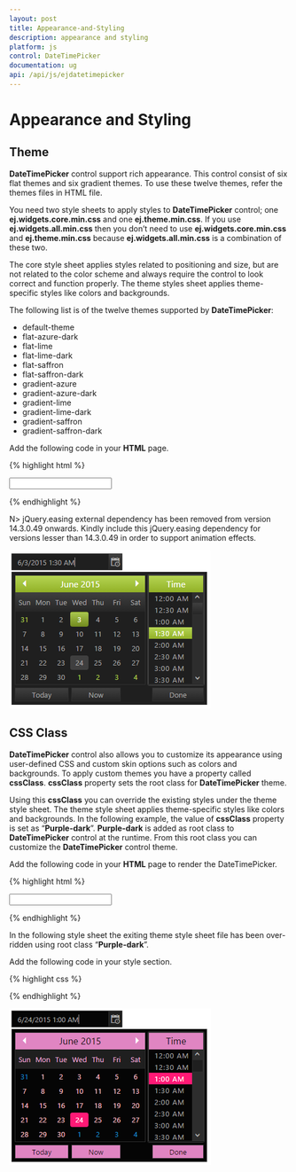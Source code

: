 ```yaml
---
layout: post
title: Appearance-and-Styling
description: appearance and styling
platform: js
control: DateTimePicker
documentation: ug 
api: /api/js/ejdatetimepicker
---
```


# Appearance and Styling

## Theme

**DateTimePicker** control support rich appearance. This control consist of six flat themes and six gradient themes. To use these twelve themes, refer the themes files in HTML file. 

You need two style sheets to apply styles to **DateTimePicker** control; one **ej.widgets.core.min.css** and one **ej.theme.min.css**. If you use **ej.widgets.all.min.css** then you don’t need to use **ej.widgets.core.min.css** and **ej.theme.min.css** because **ej.widgets.all.min.css** is a combination of these two.

The core style sheet applies styles related to positioning and size, but are not related to the color scheme and always require the control to look correct and function properly. The theme styles sheet applies theme-specific styles like colors and backgrounds.

The following list is of the twelve themes supported by **DateTimePicker**:

* default-theme
* flat-azure-dark
* flat-lime
* flat-lime-dark
* flat-saffron
* flat-saffron-dark
* gradient-azure
* gradient-azure-dark
* gradient-lime
* gradient-lime-dark
* gradient-saffron
* gradient-saffron-dark


Add the following code in your **HTML** page.



{% highlight html %}

<!DOCTYPE html>
<html xmlns="http://www.w3.org/1999/xhtml">
   <head>
      <link href="http://cdn.syncfusion.com/{{ site.releaseversion }}/js/web/gradient-lime-dark/ej.web.all.min.css" rel="stylesheet" />
      <script src="http://cdn.syncfusion.com/js/assets/external/jquery-1.10.2.min.js"></script>
      <script src="http://cdn.syncfusion.com/{{ site.releaseversion }}/js/web/ej.web.all.min.js"> </script>
   </head>
   <body>
      <div class="control">
         <input type="text" id="dateTime" />
      </div>
      <script>
         $(function () {
             // declaration
             $('#dateTime').ejDateTimePicker({
                 width: '200px',
             });
         });
      </script>
   </body>
</html>

{% endhighlight %}

N> jQuery.easing external dependency has been removed from version 14.3.0.49 onwards. Kindly include this jQuery.easing dependency for versions lesser than 14.3.0.49 in order to support animation effects.

![](/js/DateTimePicker/Appearance-and-Styling_images/Appearance-and-Styling_img1.png)

## CSS Class

**DateTimePicker** control also allows you to customize its appearance using user-defined CSS and custom skin options such as colors and backgrounds. To apply custom themes you have a property called **cssClass**. **cssClass** property sets the root class for **DateTimePicker** theme.

Using this **cssClass** you can override the existing styles under the theme style sheet. The theme style sheet applies theme-specific styles like colors and backgrounds. In the following example, the value of **cssClass** property is set as “**Purple-dark**”. **Purple-dark** is added as root class to **DateTimePicker** control at the runtime. From this root class you can customize the **DateTimePicker** control theme.

Add the following code in your **HTML** page to render the DateTimePicker.

{% highlight html %}
   
<!DOCTYPE html>
<html xmlns="http://www.w3.org/1999/xhtml">
   <head>
      <link href="http://cdn.syncfusion.com/{{ site.releaseversion }}/js/web/flat-azure-dark/ej.web.all.min.css" rel="stylesheet" />
      <script src="http://cdn.syncfusion.com/js/assets/external/jquery-1.10.2.min.js"></script>
      <script src="http://cdn.syncfusion.com/{{ site.releaseversion }}/js/web/ej.web.all.min.js"> </script>
   </head>
   <body>
      <div class="control">
         <input type="text" id="dateTime" />
      </div>
      <script>
         $(function () {
             // Add the code in your script section to render the DateTimePicker with cssClass property
             $('#dateTime').ejDateTimePicker({
                 width: 200,
                 cssClass: "Purple-dark"
             });
         });
      </script>
   </body>
</html>

{% endhighlight %}



In the following style sheet the exiting theme style sheet file has been over-ridden using root class “**Purple-dark**”. 

Add the following code in your style section.

{% highlight css %}

<style>
   .Purple-dark .e-week-header {
         color: #EBADD6;
   }
   .Purple-dark .e-text {
         color: black;
   }
   .Purple-dark .e-state-default {
         color: pink;
   }
   .Purple-dark .e-active {
         background-color: #FF1975;
   }
   .Purple-dark .e-state-default:hover {
         color: #EBADD6;
   }
   .Purple-dark .e-dt-button {
         color: black;
         background-color: #E085C2;
   }
   .Purple-dark .e-header {
         background-color: #E085C2;
         color: black;
   }
   .Purple-dark .e-timecontainer .e-header {
         background-color: #E085C2;
         color: black;
   }
   .Purple-dark .e-datepicker table td:hover,
   .Purple-dark .e-datepicker td.e-state-hover,
   .Purple-dark .e-datepicker .current-month.e-state-default.e-special-day:hover {
         background-color: #FF1975;
   }
   .Purple-dark .e-timewidget .e-select:hover,
   .Purple-dark .e-time-popup.e-popup .e-hover {
         background: #FF1975;
         color: white;
   }
   .Purple-dark .e-datetime-wrap:hover {
         background: #FF1975;
   }
</style>

{% endhighlight %}



![](/js/DateTimePicker/Appearance-and-Styling_images/Appearance-and-Styling_img2.png)

